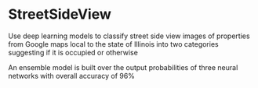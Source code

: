 # StreetSideView

Use deep learning models to classify street side view images of properties from Google maps local to the state of Illinois into two categories suggesting if it is occupied or otherwise

An ensemble model is built over the output probabilities of three neural networks with overall accuracy of 96%
